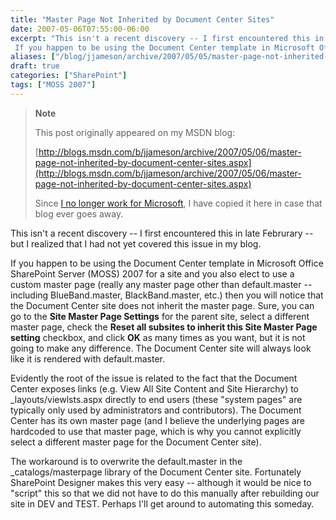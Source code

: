 ```yaml
---
title: "Master Page Not Inherited by Document Center Sites"
date: 2007-05-06T07:55:00-06:00
excerpt: "This isn't a recent discovery -- I first encountered this in late Februrary -- but I realized that I had not yet covered this issue in my blog. 
 If you happen to be using the Document Center template in Microsoft Office SharePoint Server (MOSS) 2007..."
aliases: ["/blog/jjameson/archive/2007/05/05/master-page-not-inherited-by-document-center-sites.aspx", "/blog/jjameson/archive/2007/05/06/master-page-not-inherited-by-document-center-sites.aspx"]
draft: true
categories: ["SharePoint"]
tags: ["MOSS 2007"]
---
```


> **Note**
>
> This post originally appeared on my MSDN blog:
>
> [http://blogs.msdn.com/b/jjameson/archive/2007/05/06/master-page-not-inherited-by-document-center-sites.aspx](http://blogs.msdn.com/b/jjameson/archive/2007/05/06/master-page-not-inherited-by-document-center-sites.aspx)
>
> Since [I no longer work for Microsoft](/blog/jjameson/2011/09/02/last-day-with-microsoft), I have copied it here in case that blog ever goes away.

This isn't a recent discovery -- I first encountered this in late Februrary -- but I realized that I had not yet covered this issue in my blog.

If you happen to be using the Document Center template in Microsoft Office SharePoint Server (MOSS) 2007 for a site and you also elect to use a custom master page (really any master page other than default.master -- including BlueBand.master, BlackBand.master, etc.) then you will notice that the Document Center site does not inherit the master page. Sure, you can go to the **Site Master Page Settings** for the parent site, select a different master page, check the **Reset all subsites to inherit this Site Master Page setting** checkbox, and click **OK** as many times as you want, but it is not going to make any difference. The Document Center site will always look like it is rendered with default.master.

Evidently the root of the issue is related to the fact that the Document Center exposes links (e.g. View All Site Content and Site Hierarchy) to \_layouts/viewlsts.aspx directly to end users (these "system pages" are typically only used by administrators and contributors). The Document Center has its own master page (and I believe the underlying pages are hardcoded to use that master page, which is why you cannot explicitly select a different master page for the Document Center site).

The workaround is to overwrite the default.master in the \_catalogs/masterpage library of the Document Center site. Fortunately SharePoint Designer makes this very easy -- although it would be nice to "script" this so that we did not have to do this manually after rebuilding our site in DEV and TEST. Perhaps I'll get around to automating this someday.


